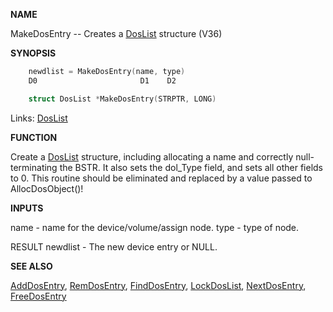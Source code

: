 
**NAME**

MakeDosEntry -- Creates a [DosList](_OOWX) structure (V36)

**SYNOPSIS**

```c
    newdlist = MakeDosEntry(name, type)
    D0                       D1    D2

    struct DosList *MakeDosEntry(STRPTR, LONG)

```
Links: [DosList](_OOWX) 

**FUNCTION**

Create a [DosList](_OOWX) structure, including allocating a name and correctly
null-terminating the BSTR.  It also sets the dol_Type field, and sets
all other fields to 0.  This routine should be eliminated and replaced
by a value passed to AllocDosObject()!

**INPUTS**

name - name for the device/volume/assign node.
type - type of node.

RESULT
newdlist - The new device entry or NULL.

**SEE ALSO**

[AddDosEntry](AddDosEntry), [RemDosEntry](RemDosEntry), [FindDosEntry](FindDosEntry), [LockDosList](LockDosList),
[NextDosEntry](NextDosEntry), [FreeDosEntry](FreeDosEntry)

